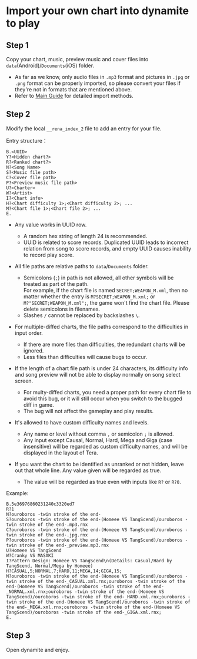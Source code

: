 # Import your own chart into dynamite to play

## Step 1
Copy your chart, music, preview music and cover files into `data`(Android)/`Documents`(iOS) folder.

* As far as we know, only audio files in `.mp3` format and pictures in `.jpg` or `.png` format can be properly imported, so please convert your files if  they're not in formats that are mentioned above.
* Refer to [Main Guide](./README_EN.md) for detailed import methods.

## Step 2
Modify the local `__rena_index_2` file to add an entry for your file.

Entry structure：
```
B.<UUID>
Y?<Hidden chart?>
R?<Ranked chart?>
N?<Song Name>
S?<Music file path>
C?<Cover file path>
P?<Preview music file path>
U?<Charter>
W?<Artist>
I?<Chart info>
H?<Chart difficulty 1>;<Chart difficulty 2>; ...
M?<Chart file 1>;<Chart file 2>; ...
E.
```
* Any value works in UUID row.
  * A random hex string of length 24 is recommended.
  * UUID is related to score records. Duplicated UUID leads to incorrect relation from song to score records, and empty UUID causes inability to record play score.

* All file paths are relative paths to `data`/`Documents` folder.
  * Semicolons (`;`) in path is not allowed, all other symbols will be treated as part of the path.</br>
    For example, if the chart file is named `SECRET;WEAPON_M.xml`, then no matter whether the entry is `M?SECRET;WEAPON_M.xml;` or `M?"SECRET;WEAPON_M.xml";`, the game won't find the chart file. Please delete semicolons in filenames.
  * Slashes `/` cannot be replaced by backslashes `\`.

* For multiple-diffed charts, the file paths correspond to the difficulties in input order.
  * If there are more files than difficulties, the redundant charts will be ignored.
  * Less files than difficulties will cause bugs to occur.

* If the length of a chart file path is under 24 characters, its difficulty info and song preview will not be able to display normally on song select screen.
  * For multy-diffed charts, you need a proper path for every chart file to avoid this bug, or it will still occur when you switch to the bugged diff in game.
  * The bug will not affect the gameplay and play results.

* It's allowed to have custom difficulty names and levels.
  * Any name or level without comma `,` or semicolon `;` is allowed.
  * Any input except Causal, Normal, Hard, Mega and Giga (case insensitive) will be regarded as custom difficulty names, and will be displayed in the layout of Tera.

* If you want the chart to be identified as unranked or not hidden, leave out that whole line. Any value given will be regarded as true.
  * The value will be regarded as true even with inputs like `R?` or `R?0`.


Example:
```
B.5e36976860231240c3320ed7
R?1
N?ouroboros -twin stroke of the end-
S?ouroboros -twin stroke of the end-(Homeee VS TangScend)/ouroboros -twin stroke of the end-.mp3.rnx
C?ouroboros -twin stroke of the end-(Homeee VS TangScend)/ouroboros -twin stroke of the end-.jpg.rnx
P?ouroboros -twin stroke of the end-(Homeee VS TangScend)/ouroboros -twin stroke of the end-_preview.mp3.rnx
U?Homeee VS TangScend
W?Cranky VS MASAKI
I?Pattern Design: Homeee VS TangScend\n(Details: Casual/Hard by TangScend, Normal/Mega by Homeee)
H?CASUAL,5;NORMAL,7;HARD,11;MEGA,14;GIGA,15;
M?ouroboros -twin stroke of the end-(Homeee VS TangScend)/ouroboros -twin stroke of the end-_CASUAL.xml.rnx;ouroboros -twin stroke of the end-(Homeee VS TangScend)/ouroboros -twin stroke of the end-_NORMAL.xml.rnx;ouroboros -twin stroke of the end-(Homeee VS TangScend)/ouroboros -twin stroke of the end-_HARD.xml.rnx;ouroboros -twin stroke of the end-(Homeee VS TangScend)/ouroboros -twin stroke of the end-_MEGA.xml.rnx;ouroboros -twin stroke of the end-(Homeee VS TangScend)/ouroboros -twin stroke of the end-_GIGA.xml.rnx;
E.
```

## Step 3

Open dynamite and enjoy.